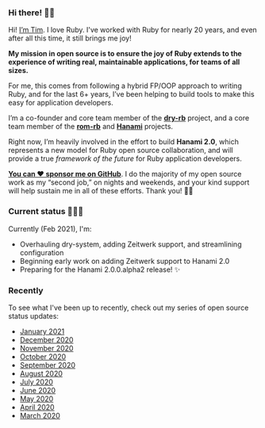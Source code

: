 ### Hi there! 👋🏼

Hi! [I’m Tim](https://timriley.info/). I love Ruby. I've worked with Ruby for nearly 20 years, and even after all this time, it still brings me joy!

**My mission in open source is to ensure the joy of Ruby extends to the experience of writing real, maintainable applications, for teams of all sizes.**

For me, this comes from following a hybrid FP/OOP approach to writing Ruby, and for the last 6+ years, I’ve  been helping to build tools to make this easy for application developers.

I’m a co-founder and core team member of the [**dry-rb**](https://dry-rb.org) project, and a core team member of the [**rom-rb**](https://rom-rb.org) and [**Hanami**](https://hanamirb.org) projects.

Right now, I’m heavily involved in the effort to build **Hanami 2.0**, which represents a new model for Ruby open source collaboration, and will provide a true  _framework of the future_ for Ruby application developers.

[**You can ❤️ sponsor me on GitHub**](https://github.com/sponsors/timriley). I do the majority of my open source work as my “second job,” on nights and weekends, and your kind support will help sustain me in all of these efforts. Thank you! 🙏🏼

### Current status 👨🏻‍💻

Currently (Feb 2021), I'm:

- Overhauling dry-system, adding Zeitwerk support, and streamlining configuration
- Beginning early work on adding Zeitwerk support to Hanami 2.0
- Preparing for the Hanami 2.0.0.alpha2 release! ✨

### Recently

To see what I've been up to recently, check out my series of open source status updates:

- [January 2021](https://timriley.info/writing/2021/02/01/open-source-status-update-january-2021)
- [December 2020](https://timriley.info/writing/2021/01/06/open-source-status-update-december-2020)
- [November 2020](https://timriley.info/writing/2020/12/07/open-source-status-update-november-2020)
- [October 2020](https://timriley.info/writing/2020/11/03/open-source-status-update-october-2020)
- [September 2020](https://timriley.info/writing/2020/10/06/open-source-status-update-september-2020)
- [August 2020](https://timriley.info/writing/2020/08/31/open-source-status-update-august-2020)
- [July 2020](https://timriley.info/writing/2020/08/03/open-source-status-update-july-2020)
- [June 2020](https://timriley.info/writing/2020/06/28/open-source-status-update-june-2020)
- [May 2020](https://timriley.info/writing/2020/06/01/open-source-status-update-may-2020)
- [April 2020](https://timriley.info/writing/2020/04/30/open-source-status-update-april-2020)
- [March 2020](https://timriley.info/writing/2020/03/27/open-source-status-update-march-2020)
